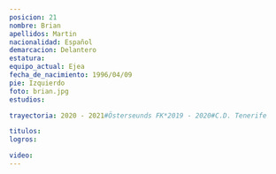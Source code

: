```yaml
---
posicion: 21
nombre: Brian
apellidos: Martin
nacionalidad: Español
demarcacion: Delantero
estatura: 
equipo_actual: Ejea
fecha_de_nacimiento: 1996/04/09
pie: Izquierdo
foto: brian.jpg
estudios:

trayectoria: 2020 - 2021#Österseunds FK*2019 - 2020#C.D. Tenerife

titulos:
logros:

video:
---
```


